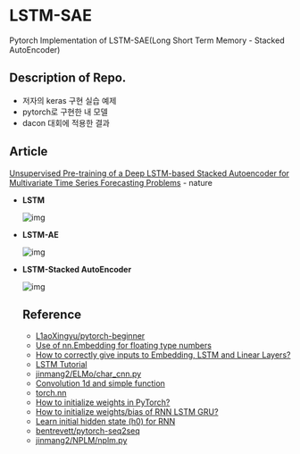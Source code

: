 # LSTM-SAE
Pytorch Implementation of LSTM-SAE(Long Short Term Memory - Stacked AutoEncoder)

## Description of Repo.
- 저자의 keras 구현 실습 예제
- pytorch로 구현한 내 모델
- dacon 대회에 적용한 결과

## Article
[Unsupervised Pre-training of a Deep LSTM-based Stacked Autoencoder for Multivariate Time Series Forecasting Problems](https://www.nature.com/articles/s41598-019-55320-6#Ack1) - nature


- **LSTM**

  ![img](https://media.springernature.com/full/springer-static/image/art%3A10.1038%2Fs41598-019-55320-6/MediaObjects/41598_2019_55320_Fig1_HTML.png?as=webp)

- **LSTM-AE**

  ![img](https://media.springernature.com/full/springer-static/image/art%3A10.1038%2Fs41598-019-55320-6/MediaObjects/41598_2019_55320_Fig3_HTML.png?as=webp)

- **LSTM-Stacked AutoEncoder**

  ![img](https://media.springernature.com/full/springer-static/image/art%3A10.1038%2Fs41598-019-55320-6/MediaObjects/41598_2019_55320_Fig4_HTML.png?as=webp)

  ## Reference
  - [L1aoXingyu/pytorch-beginner](https://github.com/L1aoXingyu/pytorch-beginner/blob/master/08-AutoEncoder/simple_autoencoder.py)
  - [Use of nn.Embedding for floating type numbers](https://discuss.pytorch.org/t/use-of-nn-embedding-for-floating-type-numbers/59205)
  - [How to correctly give inputs to Embedding, LSTM and Linear Layers?](https://discuss.pytorch.org/t/how-to-correctly-give-inputs-to-embedding-lstm-and-linear-layers/15398)
  - [LSTM Tutorial](https://pozalabs.github.io/lstm/)
  - [jinmang2/ELMo/char_cnn.py](https://github.com/jinmang2/ELMo/blob/master/elmo/modules/char_cnn.py)
  - [Convolution 1d and simple function](https://discuss.pytorch.org/t/convolution-1d-and-simple-function/11606/9)
  - [torch.nn](https://pytorch.org/docs/master/nn.html?highlight=lstm#torch.nn.LSTM)
  - [How to initialize weights in PyTorch?](https://stackoverflow.com/questions/49433936/how-to-initialize-weights-in-pytorch)
  - [How to initialize weights/bias of RNN LSTM GRU?](https://discuss.pytorch.org/t/how-to-initialize-weights-bias-of-rnn-lstm-gru/2879/7)
  - [Learn initial hidden state (h0) for RNN](https://discuss.pytorch.org/t/learn-initial-hidden-state-h0-for-rnn/10013/7)
  - [bentrevett/pytorch-seq2seq](https://github.com/bentrevett/pytorch-seq2seq)
  - [jinmang2/NPLM/nplm.py](https://github.com/jinmang2/NPLM/blob/master/nplm.py)
